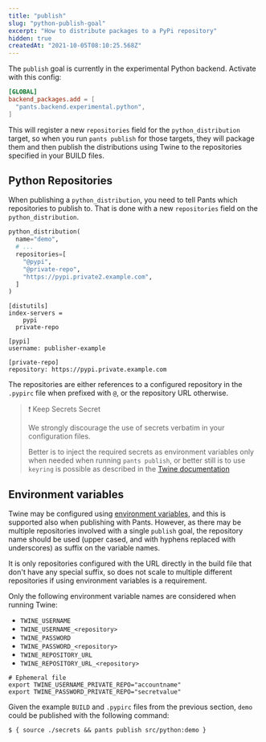 ```yaml
---
title: "publish"
slug: "python-publish-goal"
excerpt: "How to distribute packages to a PyPi repository"
hidden: true
createdAt: "2021-10-05T08:10:25.568Z"
---
```

The `publish` goal is currently in the experimental Python backend. Activate with this config:

```toml pants.toml
[GLOBAL]
backend_packages.add = [
  "pants.backend.experimental.python",
]
```

This will register a new `repositories` field for the `python_distribution` target, so when you run `pants publish` for those targets, they will package  them and then publish the distributions using Twine to the repositories specified in your BUILD files.

Python Repositories
-------------------

When publishing a `python_distribution`, you need to tell Pants which repositories to publish to. That is done with a new `repositories` field on the `python_distribution`.

```python src/python/BUILD
python_distribution(
  name="demo",
  # ...
  repositories=[
    "@pypi",
    "@private-repo",
    "https://pypi.private2.example.com",
  ]
)
```
```text .pypirc
[distutils]
index-servers =
	pypi
  private-repo

[pypi]
username: publisher-example

[private-repo]
repository: https://pypi.private.example.com
```

The repositories are either references to a configured repository in the `.pypirc` file when prefixed with `@`, or the repository URL otherwise.

> ❗️ Keep Secrets Secret
> 
> We strongly discourage the use of secrets verbatim in your configuration files.
> 
> Better is to inject the required secrets as environment variables only when needed when running `pants publish`, or better still is to use `keyring` is possible as described in the [Twine documentation](https://twine.readthedocs.io/en/latest/#keyring-support)

Environment variables
---------------------

Twine may be configured using [environment variables](https://twine.readthedocs.io/en/latest/#environment-variables), and this is supported also when publishing with Pants. However, as there may be multiple repositories involved with a single `publish` goal, the repository name should be used (upper cased, and with hyphens replaced with underscores) as suffix on the variable names.

It is only repositories configured with the URL directly in the build file that don't have any special suffix, so does not scale to multiple different repositories if using environment variables is a requirement.

Only the following environment variable names are considered when running Twine:

- `TWINE_USERNAME` 
- `TWINE_USERNAME_<repository>`
- `TWINE_PASSWORD`
- `TWINE_PASSWORD_<repository>`
- `TWINE_REPOSITORY_URL`
- `TWINE_REPOSITORY_URL_<repository>`

```shell secrets
# Ephemeral file
export TWINE_USERNAME_PRIVATE_REPO="accountname"
export TWINE_PASSWORD_PRIVATE_REPO="secretvalue"
```

Given the example `BUILD` and `.pypirc` files from the previous section, `demo` could be published with the following command:

```shell
$ { source ./secrets && pants publish src/python:demo }
```
